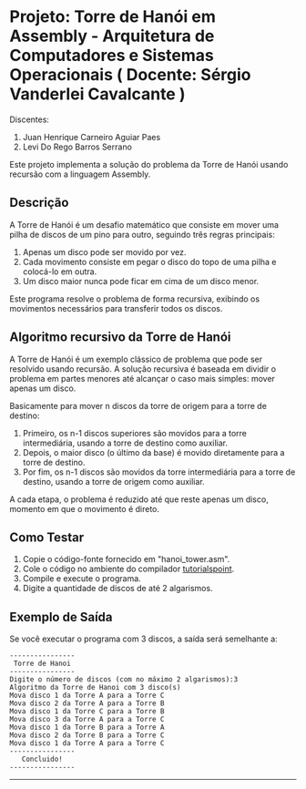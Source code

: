 # Projeto: Torre de Hanói em Assembly - Arquitetura de Computadores e Sistemas Operacionais ( Docente: Sérgio Vanderlei Cavalcante )

Discentes:

1. Juan Henrique Carneiro Aguiar Paes
2. Levi Do Rego Barros Serrano

Este projeto implementa a solução do problema da Torre de Hanói usando recursão com a linguagem Assembly.

## Descrição

A Torre de Hanói é um desafio matemático que consiste em mover uma pilha de discos de um pino para outro, seguindo três regras principais:

1. Apenas um disco pode ser movido por vez.
2. Cada movimento consiste em pegar o disco do topo de uma pilha e colocá-lo em outra.
3. Um disco maior nunca pode ficar em cima de um disco menor.

Este programa resolve o problema de forma recursiva, exibindo os movimentos necessários para transferir todos os discos.

## Algoritmo recursivo da Torre de Hanói

A Torre de Hanói é um exemplo clássico de problema que pode ser resolvido usando recursão. A solução recursiva é baseada em dividir o problema em partes menores até alcançar o caso mais simples: mover apenas um disco.

Basicamente para mover n discos da torre de origem para a torre de destino:

1. Primeiro, os n-1 discos superiores são movidos para a torre intermediária, usando a torre de destino como auxiliar.
2. Depois, o maior disco (o último da base) é movido diretamente para a torre de destino.
3. Por fim, os n-1 discos são movidos da torre intermediária para a torre de destino, usando a torre de origem como auxiliar.
   
A cada etapa, o problema é reduzido até que reste apenas um disco, momento em que o movimento é direto.

## Como Testar

1. Copie o código-fonte fornecido em "hanoi_tower.asm".
2. Cole o código no ambiente do compilador [tutorialspoint](https://www.tutorialspoint.com/compile_assembly_online.php).
3. Compile e execute o programa.
4. Digite a quantidade de discos de até 2 algarismos.

## Exemplo de Saída

Se você executar o programa com 3 discos, a saída será semelhante a:

```
----------------
 Torre de Hanoi
----------------
Digite o número de discos (com no máximo 2 algarismos):3
Algoritmo da Torre de Hanoi com 3 disco(s)
Mova disco 1 da Torre A para a Torre C
Mova disco 2 da Torre A para a Torre B
Mova disco 1 da Torre C para a Torre B
Mova disco 3 da Torre A para a Torre C
Mova disco 1 da Torre B para a Torre A
Mova disco 2 da Torre B para a Torre C
Mova disco 1 da Torre A para a Torre C
----------------
   Concluido!
----------------
```
---
